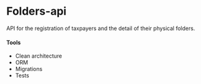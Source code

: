 # Folders-api

API for the registration of taxpayers and the detail of their physical folders.

#### Tools
- Clean architecture
- ORM
- Migrations
- Tests
